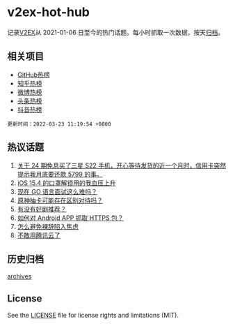 # v2ex-hot-hub

 记录[V2EX](https://www.v2ex.com/)从 2021-01-06 日至今的热门话题。每小时抓取一次数据，按天[归档](archives)。
 
 ## 相关项目

- [GitHub热榜](https://github.com/snaildev/github-hot-hub)
- [知乎热榜](https://github.com/snaildev/zhihu-hot-hub)
- [微博热榜](https://github.com/snaildev/weibo-hot-hub)
- [头条热榜](https://github.com/snaildev/toutiao-hot-hub)
- [抖音热榜](https://github.com/snaildev/douyin-hot-hub)


 `更新时间：2022-03-23 11:19:54 +0800`

## 热议话题

1. [关于 24 期免息买了三星 S22 手机，开心等待发货的近一个月时，信用卡突然提示我月底要还款 5799 的事。](https://www.v2ex.com/t/842080)
1. [iOS 15.4 的口罩解锁用的我血压上升](https://www.v2ex.com/t/842144)
1. [现在 GO 语言面试这么难吗？](https://www.v2ex.com/t/842175)
1. [原神抽卡可能存在区别对待吗？](https://www.v2ex.com/t/842083)
1. [有没有好剧推荐？](https://www.v2ex.com/t/842179)
1. [如何对 Android APP 抓取 HTTPS 包？](https://www.v2ex.com/t/842130)
1. [怎么避免裸辞陷入焦虑](https://www.v2ex.com/t/842061)
1. [不敢用腾讯云了](https://www.v2ex.com/t/842172)

## 历史归档

[archives](archives)

## License

See the [LICENSE](LICENSE) file for license rights and limitations (MIT).
